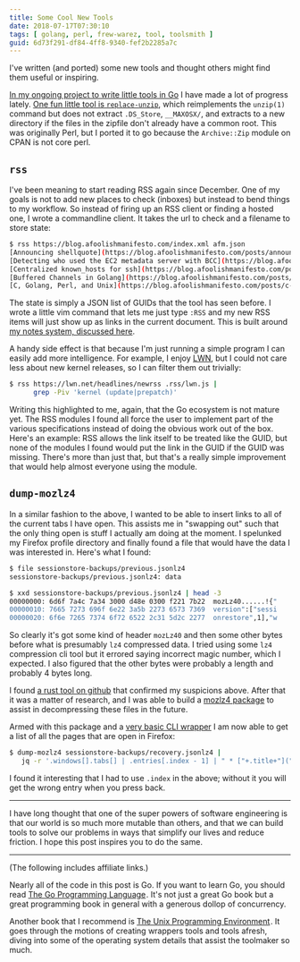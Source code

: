 ```yaml
---
title: Some Cool New Tools
date: 2018-07-17T07:30:10
tags: [ golang, perl, frew-warez, tool, toolsmith ]
guid: 6d73f291-df84-4ff8-9340-fef2b2285a7c
---
```

I've written (and ported) some new tools and thought others might find them
useful or inspiring.

<!--more-->

[In my ongoing project to write little tools in
Go](/posts/benefits-using-golang-adhoc-code-leatherman/) I have made a lot of
progress lately.  [One fun little tool is
`replace-unzip`](https://github.com/frioux/leatherman/blob/b26e89fb37c40aa120fc75b55132e87a651ecac9/replaceUnzip.go#L49),
which reimplements the `unzip(1)` command but does not extract `.DS_Store`,
`__MAXOSX/`, and extracts to a new directory if the files in the zipfile don't
already have a common root.  This was originally Perl, but I ported it to go
because the `Archive::Zip` module on CPAN is not core perl.

## `rss`

I've been meaning to start reading RSS again since December.  One of my goals is
not to add new places to check (inboxes) but instead to bend things to my
workflow.  So instead of firing up an RSS client or finding a hosted one, I
wrote a commandline client.  It takes the url to check and a filename to store
state:

``` bash
$ rss https://blog.afoolishmanifesto.com/index.xml afm.json
[Announcing shellquote](https://blog.afoolishmanifesto.com/posts/announcing-shellquote/)
[Detecting who used the EC2 metadata server with BCC](https://blog.afoolishmanifesto.com/posts/detecting-who-used-ec2-metadata-server-bcc/)
[Centralized known_hosts for ssh](https://blog.afoolishmanifesto.com/posts/centralized-known-hosts-for-ssh/)
[Buffered Channels in Golang](https://blog.afoolishmanifesto.com/posts/buffered-channels-in-golang/)
[C, Golang, Perl, and Unix](https://blog.afoolishmanifesto.com/posts/c-golang-perl-and-unix/) 
```

The state is simply a JSON list of GUIDs that the tool has seen before.  I wrote
a little vim command that lets me just type `:RSS` and my new RSS items will
just show up as links in the current document. This is built around [my notes
system, discussed here](/posts/a-love-letter-to-plain-text/).

A handy side effect is that because I'm just running a simple program I can
easily add more intelligence.  For example, I enjoy [LWN](http://lwn.net/), but
I could not care less about new kernel releases, so I can filter them out
trivially:

``` bash
$ rss https://lwn.net/headlines/newrss .rss/lwn.js |
      grep -Piv 'kernel (update|prepatch)'
```

Writing this highlighted to me, again, that the Go ecosystem is not mature yet.
The RSS modules I found all force the user to implement part of the various
specifications instead of doing the obvious work out of the box.  Here's an
example: RSS allows the link itself to be treated like the GUID, but none of the
modules I found would put the link in the GUID if the GUID was missing.  There's
more than just that, but that's a really simple improvement that would help
almost everyone using the module.

## `dump-mozlz4`

In a similar fashion to the above, I wanted to be able to insert links to all of
the current tabs I have open.  This assists me in "swapping out" such that the
only thing open is stuff I actually am doing at the moment.  I spelunked my
Firefox profile directory and finally found a file that would have the data I
was interested in.  Here's what I found:

``` bash
$ file sessionstore-backups/previous.jsonlz4
sessionstore-backups/previous.jsonlz4: data

$ xxd sessionstore-backups/previous.jsonlz4 | head -3
00000000: 6d6f 7a4c 7a34 3000 d48e 0300 f221 7b22  mozLz40......!{"
00000010: 7665 7273 696f 6e22 3a5b 2273 6573 7369  version":["sessi
00000020: 6f6e 7265 7374 6f72 6522 2c31 5d2c 2277  onrestore",1],"w
```

So clearly it's got some kind of header `mozLz40` and then some other bytes
before what is presumably `lz4` compressed data.  I tried using some `lz4`
compression cli tool but it errored saying incorrect magic number, which I
expected.  I also figured that the other bytes were probably a length and
probably 4 bytes long.

I found [a rust tool on github](https://github.com/badboy/jsonlz4cat) that
confirmed my suspicions above.  After that it was a matter of research, and I
was able to build a [mozlz4 package](https://github.com/frioux/mozlz4) to
assist in decompressing these files in the future.

Armed with this package and a [very basic CLI
wrapper](https://github.com/frioux/leatherman/blob/b26e89fb37c40aa120fc75b55132e87a651ecac9/dumpMozLz4.go#L13)
I am now able to get a list of all the pages that are open in Firefox:

``` bash
$ dump-mozlz4 sessionstore-backups/recovery.jsonlz4 |
   jq -r '.windows[].tabs[] | .entries[.index - 1] | " * ["+.title+"]("+.url+")"'
```

I found it interesting that I had to use `.index` in the above; without it you
will get the wrong entry when you press back.

---

I have long thought that one of the super powers of software engineering is that
our world is so much more mutable than others, and that we can build tools to
solve our problems in ways that simplify our lives and reduce friction.  I hope
this post inspires you to do the same.

---

(The following includes affiliate links.)

Nearly all of the code in this post is Go.  If you want to learn Go, you should
read
<a target="_blank" href="https://www.amazon.com/gp/product/0134190440/ref=as_li_tl?ie=UTF8&camp=1789&creative=9325&creativeASIN=0134190440&linkCode=as2&tag=afoolishmanif-20&linkId=44bc682044ff1b8a290c3c35c788e3e5">The Go Programming Language</a><img src="//ir-na.amazon-adsystem.com/e/ir?t=afoolishmanif-20&l=am2&o=1&a=0134190440" width="1" height="1" border="0" alt="" style="border:none !important; margin:0px !important;" />.
It's not just a great Go book but a great programming book in general with a
generous dollop of concurrency.

Another book that I recommend is
<a target="_blank" href="https://www.amazon.com/gp/product/013937681X/ref=as_li_tl?ie=UTF8&camp=1789&creative=9325&creativeASIN=013937681X&linkCode=as2&tag=afoolishmanif-20&linkId=cecea11ea25b6635dd78601d2ec1abef">The Unix Programming Environment</a><img src="//ir-na.amazon-adsystem.com/e/ir?t=afoolishmanif-20&l=am2&o=1&a=013937681X" width="1" height="1" border="0" alt="" style="border:none !important; margin:0px !important;" />.
It goes through the motions of creating wrappers tools and tools afresh, diving
into some of the operating system details that assist the toolmaker so much.
